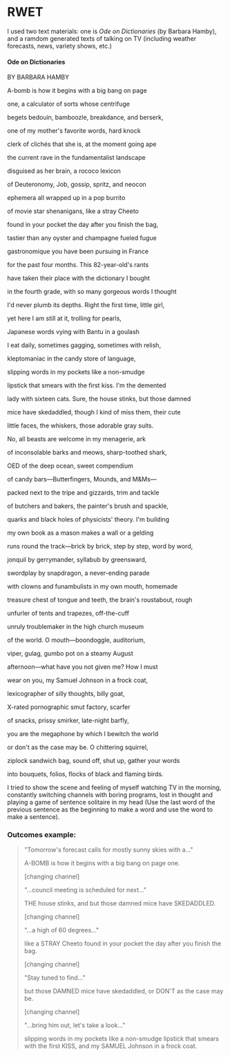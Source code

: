 # RWET

I used two text materials: one is *Ode on Dictionaries* (by Barbara Hamby), and a ramdom generated texts of talking on TV (including weather forecasts, news, variety shows, etc.)

#### Ode on Dictionaries

BY BARBARA HAMBY

A-bomb is how it begins with a big bang on page

one, a calculator of sorts whose centrifuge
        
begets bedouin, bamboozle, breakdance, and berserk,

one of my mother's favorite words, hard knock
        
clerk of clichés that she is, at the moment going ape

the current rave in the fundamentalist landscape

disguised as her brain, a rococo lexicon

of Deuteronomy, Job, gossip, spritz, and neocon

ephemera all wrapped up in a pop burrito

of movie star shenanigans, like a stray Cheeto

found in your pocket the day after you finish the bag,

tastier than any oyster and champagne fueled fugue

gastronomique you have been pursuing in France

for the past four months. This 82-year-old's rants

have taken their place with the dictionary I bought

in the fourth grade, with so many gorgeous words I thought

I'd never plumb its depths. Right the first time, little girl,

yet here I am still at it, trolling for pearls,

Japanese words vying with Bantu in a goulash

I eat daily, sometimes gagging, sometimes with relish,

kleptomaniac in the candy store of language,

slipping words in my pockets like a non-smudge

lipstick that smears with the first kiss. I'm the demented

lady with sixteen cats. Sure, the house stinks, but those damned

mice have skedaddled, though I kind of miss them, their cute

little faces, the whiskers, those adorable gray suits.

No, all beasts are welcome in my menagerie, ark

of inconsolable barks and meows, sharp-toothed shark,

OED of the deep ocean, sweet compendium

of candy bars—Butterfingers, Mounds, and M&Ms—

packed next to the tripe and gizzards, trim and tackle

of butchers and bakers, the painter's brush and spackle,

quarks and black holes of physicists' theory. I'm building

my own book as a mason makes a wall or a gelding

runs round the track—brick by brick, step by step, word by word,

jonquil by gerrymander, syllabub by greensward,

swordplay by snapdragon, a never-ending parade

with clowns and funambulists in my own mouth, homemade

treasure chest of tongue and teeth, the brain's roustabout, rough

unfurler of tents and trapezes, off-the-cuff

unruly troublemaker in the high church museum

of the world. O mouth—boondoggle, auditorium,

viper, gulag, gumbo pot on a steamy August

afternoon—what have you not given me? How I must

wear on you, my Samuel Johnson in a frock coat,

lexicographer of silly thoughts, billy goat,

X-rated pornographic smut factory, scarfer

of snacks, prissy smirker, late-night barfly,

you are the megaphone by which I bewitch the world

or don't as the case may be. O chittering squirrel,

ziplock sandwich bag, sound off, shut up, gather your words

into bouquets, folios, flocks of black and flaming birds.

I tried to show the scene and feeling of myself watching TV in the morning, constantly switching channels with boring programs, lost in thought and playing a game of sentence solitaire in my head (Use the last word of the previous sentence as the beginning to make a word and use the word to make a sentence).

### Outcomes example:

>
> "Tomorrow's forecast calls for mostly sunny skies with a..."
> 
> A-BOMB is how it begins with a big bang on page one.
> 
> 
> [changing channel]
> 
> "...council meeting is scheduled for next..."
> 
> THE house stinks, and but those damned mice have SKEDADDLED.
> 
>  [changing channel]
> 
> "...a high of 60 degrees..."
> 
> like a STRAY Cheeto found in your pocket the day after you finish the bag.
>  
>  [changing channel]
>  
> "Stay tuned to find..."
> 
> but those DAMNED mice have skedaddled, or DON'T as the case may be.
>  
>  [changing channel]
>  
> "...bring him out, let's take a look..."
> 
> slipping words in my pockets like a non-smudge lipstick that smears with the first KISS, and my SAMUEL Johnson in a frock coat.
